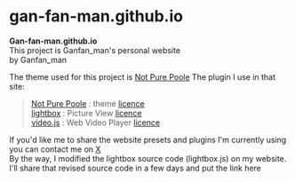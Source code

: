 # gan-fan-man.github.io

**Gan-fan-man.github.io**  
This project is Ganfan_man's personal website  
by Ganfan_man  
  
The theme used for this project is [Not Pure Poole](https://github.com/vszhub/not-pure-poole)
The plugin I use in that site:  
> [Not Pure Poole](https://github.com/vszhub/not-pure-poole) : theme [licence](https://github.com/vszhub/not-pure-poole?tab=License-1-ov-file#released-under-mit-license)  
> [lightbox](https://github.com/lokesh/lightbox2) : Picture View [licence](https://github.com/lokesh/lightbox2?tab=MIT-1-ov-file#)  
> [video.js](https://github.com/videojs/video.js) : Web Video Player [licence](https://github.com/videojs/video.js?tab=License-1-ov-file)  

If you'd like me to share the website presets and plugins I'm currently using you can contact me on [X](https://x.com/Ganfan_man)  
By the way, I modified the lightbox source code (lightbox.js) on my website.
I'll share that revised source code in a few days and put the link here
